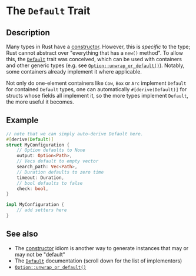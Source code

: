 # The `Default` Trait

## Description

Many types in Rust have a [constructor]. However, this is *specific* to the
type; Rust cannot abstract over "everything that has a `new()` method". To
allow this, the [`Default`] trait was conceived, which can be used with
containers and other generic types (e.g. see [`Option::unwrap_or_default()`]).
Notably, some containers already implement it where applicable.

Not only do one-element containers like `Cow`, `Box` or `Arc` implement
`Default` for contained `Default` types, one can automatically
`#[derive(Default)]` for structs whose fields all implement it, so the more
types implement `Default`, the more useful it becomes.

## Example

```rust
// note that we can simply auto-derive Default here.
#[derive(Default)]
struct MyConfiguration {
    // Option defaults to None
    output: Option<Path>,
    // Vecs default to empty vector
    search_path: Vec<Path>,
    // Duration defaults to zero time
    timeout: Duration,
    // bool defaults to false
    check: bool,
}

impl MyConfiguration {
    // add setters here
}
```

## See also

- The [constructor] idiom is another way to generate instances that may or may
not be "default"
- The [`Default`] documentation (scroll down for the list of implementors)
- [`Option::unwrap_or_default()`]

[constructor]: ctor.md
[`Default`]: https://docs.rust-lang.org/doc/std/default/trait.Default.html
[`Option::unwrap_or_default()`]: https://docs.rust-lang.org/doc/std/option/enum.Option.html#method.unwrap_or_default
